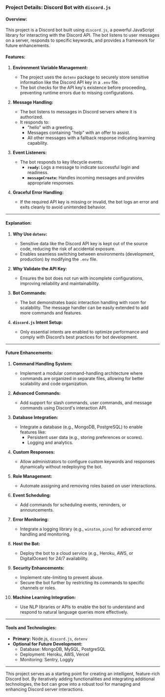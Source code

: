 ### Project Details: Discord Bot with `discord.js`

#### Overview:
This project is a Discord bot built using `discord.js`, a powerful JavaScript library for interacting with the Discord API. The bot listens to user messages on a server, responds to specific keywords, and provides a framework for future enhancements.

#### Features:
1. **Environment Variable Management:**
   - The project uses the `dotenv` package to securely store sensitive information like the Discord API key in a `.env` file.
   - The bot checks for the API key's existence before proceeding, preventing runtime errors due to missing configurations.

2. **Message Handling:**
   - The bot listens to messages in Discord servers where it is authorized.
   - It responds to:
     - "hello" with a greeting.
     - Messages containing "help" with an offer to assist.
     - All other messages with a fallback response indicating learning capability.

3. **Event Listeners:**
   - The bot responds to key lifecycle events:
     - **`ready`:** Logs a message to indicate successful login and readiness.
     - **`messageCreate`:** Handles incoming messages and provides appropriate responses.

4. **Graceful Error Handling:**
   - If the required API key is missing or invalid, the bot logs an error and exits cleanly to avoid unintended behavior.

---

#### Explanation:
1. **Why Use `dotenv`:**
   - Sensitive data like the Discord API key is kept out of the source code, reducing the risk of accidental exposure.
   - Enables seamless switching between environments (development, production) by modifying the `.env` file.

2. **Why Validate the API Key:**
   - Ensures the bot does not run with incomplete configurations, improving reliability and maintainability.

3. **Bot Commands:**
   - The bot demonstrates basic interaction handling with room for scalability. The message handler can be easily extended to add more commands and features.

4. **`discord.js` Intent Setup:**
   - Only essential intents are enabled to optimize performance and comply with Discord’s best practices for bot development.

---

#### Future Enhancements:
1. **Command Handling System:**
   - Implement a modular command-handling architecture where commands are organized in separate files, allowing for better scalability and code organization.

2. **Advanced Commands:**
   - Add support for slash commands, user commands, and message commands using Discord's interaction API.

3. **Database Integration:**
   - Integrate a database (e.g., MongoDB, PostgreSQL) to enable features like:
     - Persistent user data (e.g., storing preferences or scores).
     - Logging and analytics.

4. **Custom Responses:**
   - Allow administrators to configure custom keywords and responses dynamically without redeploying the bot.

5. **Role Management:**
   - Automate assigning and removing roles based on user interactions.

6. **Event Scheduling:**
   - Add commands for scheduling events, reminders, or announcements.

7. **Error Monitoring:**
   - Integrate a logging library (e.g., `winston`, `pino`) for advanced error handling and monitoring.

8. **Host the Bot:**
   - Deploy the bot to a cloud service (e.g., Heroku, AWS, or DigitalOcean) for 24/7 availability.

9. **Security Enhancements:**
   - Implement rate-limiting to prevent abuse.
   - Secure the bot further by restricting its commands to specific channels or roles.

10. **Machine Learning Integration:**
    - Use NLP libraries or APIs to enable the bot to understand and respond to natural language queries more effectively.

---

#### Tools and Technologies:
- **Primary:** Node.js, `discord.js`, `dotenv`
- **Optional for Future Development:**
  - Database: MongoDB, MySQL, PostgreSQL
  - Deployment: Heroku, AWS, Vercel
  - Monitoring: Sentry, Loggly

---

This project serves as a starting point for creating an intelligent, feature-rich Discord bot. By iteratively adding functionalities and integrating additional technologies, the bot can grow into a robust tool for managing and enhancing Discord server interactions.